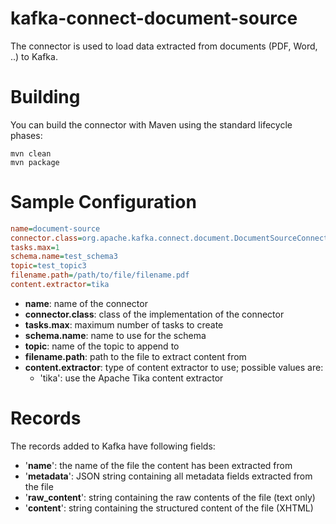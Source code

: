 # kafka-connect-document-source
The connector is used to load data extracted from documents (PDF, Word, ..) to Kafka.

# Building
You can build the connector with Maven using the standard lifecycle phases:
```
mvn clean
mvn package
```

# Sample Configuration
```ini
name=document-source
connector.class=org.apache.kafka.connect.document.DocumentSourceConnector
tasks.max=1
schema.name=test_schema3
topic=test_topic3
filename.path=/path/to/file/filename.pdf
content.extractor=tika
```

- **name**: name of the connector
- **connector.class**: class of the implementation of the connector
- **tasks.max**: maximum number of tasks to create
- **schema.name**: name to use for the schema
- **topic**: name of the topic to append to
- **filename.path**: path to the file to extract content from
- **content.extractor**: type of content extractor to use; possible values are:
	- 'tika': use the Apache Tika content extractor

# Records

The records added to Kafka have following fields:
- '**name**': the name of the file the content has been extracted from
- '**metadata**': JSON string containing all metadata fields extracted from the file
- '**raw_content**': string containing the raw contents of the file (text only)
- '**content**': string containing the structured content of the file (XHTML)